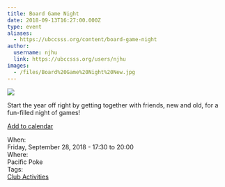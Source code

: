 ```yaml
---
title: Board Game Night 
date: 2018-09-13T16:27:00.000Z
type: event
aliases:
  - https://ubccsss.org/content/board-game-night
author:
  username: njhu
  link: https://ubccsss.org/users/njhu
images:
  - /files/Board%20Game%20Night%20New.jpg
---
```


<div class="field field-name-body field-type-text-with-summary field-label-hidden"><div class="field-items"><div class="field-item even"><p><img src="https://ubccsss.org/files/Board%20Game%20Night%20New.jpg" style="max-width: 100%"></p>

<p>Start the year off right by getting together with friends, new and old, for a fun-filled night of games!</p>

<p><a href="https://www.google.com/calendar/render?action=TEMPLATE&amp;text=Board+Game+Night&amp;details=https%3A%2F%2Fubccsss.org%2Fcontent%2Fboard-game-night%0AStart+the+year+off+right+by+getting+together+with+friends%2C+new+and+old%2C+for+a+fun-filled+night+of+games%21&amp;location=Pacific+Poke%2C+ICICS+Computer+Science%2C+2366+Main+Mall%2C+Vancouver%2C+BC+V6T+1Z4%2C+Canada&amp;dates=20180929T003000Z%2F20180929T030000Z">Add to calendar</a></p>
</div></div></div><div class="field field-name-field-dates field-type-datetime field-label-above"><div class="field-label">When:&#xA0;</div><div class="field-items"><div class="field-item even"><span class="date-display-single">Friday, September 28, 2018 - <span class="date-display-range"><span class="date-display-start">17:30</span> to <span class="date-display-end">20:00</span></span></span></div></div></div><div class="field field-name-field-location field-type-text field-label-above"><div class="field-label">Where:&#xA0;</div><div class="field-items"><div class="field-item even">Pacific Poke</div></div></div>    <footer>
    <div class="field field-name-field-tags field-type-taxonomy-term-reference field-label-above"><div class="field-label">Tags:&#xA0;</div><div class="field-items"><div class="field-item even"><a href="/club">Club Activities</a></div></div></div>      </footer>
